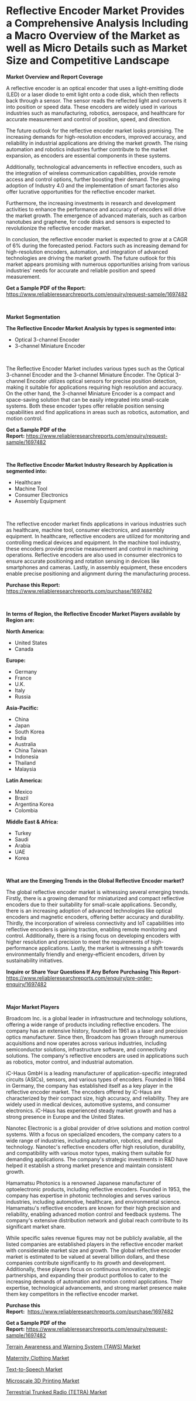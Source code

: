 <p><h1>Reflective Encoder Market Provides a Comprehensive Analysis Including a Macro Overview of the Market as well as Micro Details such as Market Size and Competitive Landscape</h1></p><p><strong>Market Overview and Report Coverage</strong></p>
<p><p>A reflective encoder is an optical encoder that uses a light-emitting diode (LED) or a laser diode to emit light onto a code disk, which then reflects back through a sensor. The sensor reads the reflected light and converts it into position or speed data. These encoders are widely used in various industries such as manufacturing, robotics, aerospace, and healthcare for accurate measurement and control of position, speed, and direction.</p><p>The future outlook for the reflective encoder market looks promising. The increasing demands for high-resolution encoders, improved accuracy, and reliability in industrial applications are driving the market growth. The rising automation and robotics industries further contribute to the market expansion, as encoders are essential components in these systems.</p><p>Additionally, technological advancements in reflective encoders, such as the integration of wireless communication capabilities, provide remote access and control options, further boosting their demand. The growing adoption of Industry 4.0 and the implementation of smart factories also offer lucrative opportunities for the reflective encoder market.</p><p>Furthermore, the increasing investments in research and development activities to enhance the performance and accuracy of encoders will drive the market growth. The emergence of advanced materials, such as carbon nanotubes and graphene, for code disks and sensors is expected to revolutionize the reflective encoder market.</p><p>In conclusion, the reflective encoder market is expected to grow at a CAGR of 6% during the forecasted period. Factors such as increasing demand for high-resolution encoders, automation, and integration of advanced technologies are driving the market growth. The future outlook for this market appears promising with numerous opportunities arising from various industries' needs for accurate and reliable position and speed measurement.</p></p>
<p><strong>Get a Sample PDF of the Report:</strong> <a href="https://www.reliableresearchreports.com/enquiry/request-sample/1697482">https://www.reliableresearchreports.com/enquiry/request-sample/1697482</a></p>
<p>&nbsp;</p>
<p><strong>Market Segmentation</strong></p>
<p><strong>The Reflective Encoder Market Analysis by types is segmented into:</strong></p>
<p><ul><li>Optical 3-channel Encoder</li><li>3-channel Miniature Encoder</li></ul></p>
<p>&nbsp;</p>
<p><p>The Reflective Encoder Market includes various types such as the Optical 3-channel Encoder and the 3-channel Miniature Encoder. The Optical 3-channel Encoder utilizes optical sensors for precise position detection, making it suitable for applications requiring high resolution and accuracy. On the other hand, the 3-channel Miniature Encoder is a compact and space-saving solution that can be easily integrated into small-scale systems. Both these encoder types offer reliable position sensing capabilities and find applications in areas such as robotics, automation, and motion control.</p></p>
<p><strong>Get a Sample PDF of the Report:</strong>&nbsp;<a href="https://www.reliableresearchreports.com/enquiry/request-sample/1697482">https://www.reliableresearchreports.com/enquiry/request-sample/1697482</a></p>
<p>&nbsp;</p>
<p><strong>The Reflective Encoder Market Industry Research by Application is segmented into:</strong></p>
<p><ul><li>Healthcare</li><li>Machine Tool</li><li>Consumer Electronics</li><li>Assembly Equipment</li></ul></p>
<p>&nbsp;</p>
<p><p>The reflective encoder market finds applications in various industries such as healthcare, machine tool, consumer electronics, and assembly equipment. In healthcare, reflective encoders are utilized for monitoring and controlling medical devices and equipment. In the machine tool industry, these encoders provide precise measurement and control in machining operations. Reflective encoders are also used in consumer electronics to ensure accurate positioning and rotation sensing in devices like smartphones and cameras. Lastly, in assembly equipment, these encoders enable precise positioning and alignment during the manufacturing process.</p></p>
<p><strong>Purchase this Report:</strong>&nbsp; <a href="https://www.reliableresearchreports.com/purchase/1697482">https://www.reliableresearchreports.com/purchase/1697482</a></p>
<p>&nbsp;</p>
<p><strong>In terms of Region, the Reflective Encoder Market Players available by Region are:</strong></p>
<p>
    <p> <strong> North America: </strong>
        <ul>
            <li>United States</li>
            <li>Canada</li>
        </ul>
        </p> 
    <p> <strong> Europe: </strong>
        <ul>
            <li>Germany</li>
            <li>France</li>
            <li>U.K.</li>
            <li>Italy</li>
            <li>Russia</li>
        </ul>
        </p> 
    <p> <strong> Asia-Pacific: </strong>
        <ul>
            <li>China</li>
            <li>Japan</li>
            <li>South Korea</li>
            <li>India</li>
            <li>Australia</li>
            <li>China Taiwan</li>
            <li>Indonesia</li>
            <li>Thailand</li>
            <li>Malaysia</li>
        </ul>
        </p> 
    <p> <strong> Latin America: </strong>
        <ul>
            <li>Mexico</li>
            <li>Brazil</li>
            <li>Argentina Korea</li>
            <li>Colombia</li>
        </ul>
        </p> 
    <p> <strong> Middle East & Africa: </strong>
        <ul>
            <li>Turkey</li>
            <li>Saudi</li>
            <li>Arabia</li>
            <li>UAE</li>
            <li>Korea</li>
        </ul>
    </p>
    </p>
<p>&nbsp;</p>
<p><strong>What are the Emerging Trends in the Global Reflective Encoder market?</strong></p>
<p><p>The global reflective encoder market is witnessing several emerging trends. Firstly, there is a growing demand for miniaturized and compact reflective encoders due to their suitability for small-scale applications. Secondly, there is an increasing adoption of advanced technologies like optical encoders and magnetic encoders, offering better accuracy and durability. Thirdly, the incorporation of wireless connectivity and IoT capabilities into reflective encoders is gaining traction, enabling remote monitoring and control. Additionally, there is a rising focus on developing encoders with higher resolution and precision to meet the requirements of high-performance applications. Lastly, the market is witnessing a shift towards environmentally friendly and energy-efficient encoders, driven by sustainability initiatives.</p></p>
<p><strong>Inquire or Share Your Questions If Any Before Purchasing This Report</strong>- <a href="https://www.reliableresearchreports.com/enquiry/pre-order-enquiry/1697482">https://www.reliableresearchreports.com/enquiry/pre-order-enquiry/1697482</a></p>
<p>&nbsp;</p>
<p><strong>Major Market Players</strong></p>
<p><p>Broadcom Inc. is a global leader in infrastructure and technology solutions, offering a wide range of products including reflective encoders. The company has an extensive history, founded in 1961 as a laser and precision optics manufacturer. Since then, Broadcom has grown through numerous acquisitions and now operates across various industries, including semiconductor solutions, infrastructure software, and connectivity solutions. The company's reflective encoders are used in applications such as robotics, motor control, and industrial automation.</p><p>iC-Haus GmbH is a leading manufacturer of application-specific integrated circuits (ASICs), sensors, and various types of encoders. Founded in 1984 in Germany, the company has established itself as a key player in the reflective encoder market. The encoders offered by iC-Haus are characterized by their compact size, high accuracy, and reliability. They are widely used in medical devices, automotive systems, and consumer electronics. iC-Haus has experienced steady market growth and has a strong presence in Europe and the United States.</p><p>Nanotec Electronic is a global provider of drive solutions and motion control systems. With a focus on specialized encoders, the company caters to a wide range of industries, including automation, robotics, and medical technology. Nanotec's reflective encoders offer high resolution, durability, and compatibility with various motor types, making them suitable for demanding applications. The company's strategic investments in R&D have helped it establish a strong market presence and maintain consistent growth.</p><p>Hamamatsu Photonics is a renowned Japanese manufacturer of optoelectronic products, including reflective encoders. Founded in 1953, the company has expertise in photonic technologies and serves various industries, including automotive, healthcare, and environmental science. Hamamatsu's reflective encoders are known for their high precision and reliability, enabling advanced motion control and feedback systems. The company's extensive distribution network and global reach contribute to its significant market share.</p><p>While specific sales revenue figures may not be publicly available, all the listed companies are established players in the reflective encoder market with considerable market size and growth. The global reflective encoder market is estimated to be valued at several billion dollars, and these companies contribute significantly to its growth and development. Additionally, these players focus on continuous innovation, strategic partnerships, and expanding their product portfolios to cater to the increasing demands of automation and motion control applications. Their expertise, technological advancements, and strong market presence make them key competitors in the reflective encoder market.</p></p>
<p><strong>Purchase this Report:</strong>&nbsp;&nbsp;<a href="https://www.reliableresearchreports.com/purchase/1697482">https://www.reliableresearchreports.com/purchase/1697482</a></p>
<p></p>
<p><strong>Get a Sample PDF of the Report:</strong>&nbsp;<a href="https://www.reliableresearchreports.com/enquiry/request-sample/1697482">https://www.reliableresearchreports.com/enquiry/request-sample/1697482</a></p>
<p><p><a href="https://www.linkedin.com/pulse/terrain-awareness-warning-system-taws-market-challenges-opportunities/">Terrain Awareness and Warning System (TAWS) Market</a></p><p><a href="https://medium.com/@beaugrant15/maternity-clothing-market-size-growth-forecast-2023-2030-ad7130490517">Maternity Clothing Market</a></p><p><a href="https://www.linkedin.com/pulse/text-to-speech-market-research-report-provides/">Text-to-Speech Market</a></p><p><a href="https://medium.com/@sachintenrp23/microscale-3d-printing-market-size-cagr-trends-2024-2030-fa0de1df3d14">Microscale 3D Printing Market</a></p><p><a href="https://www.linkedin.com/pulse/terrestrial-trunked-radio-tetra-market-research-report-provides/">Terrestrial Trunked Radio (TETRA) Market</a></p></p>